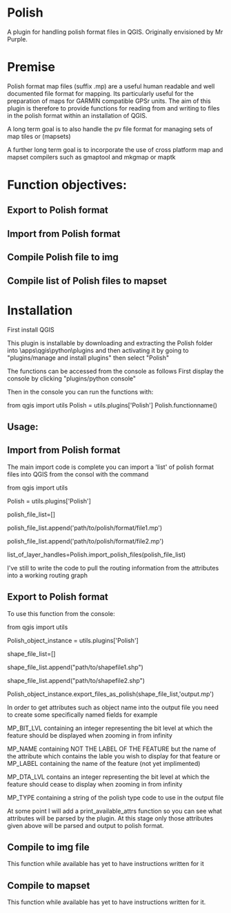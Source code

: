 Polish
======

A plugin for handling polish format files in QGIS. Originally envisioned by Mr Purple.

Premise
=======

Polish format map files (suffix .mp) are a useful human readable and well documented file format for mapping. Its particularly useful for the preparation of maps for GARMIN compatible GPSr units. The aim of this plugin is therefore to provide functions for reading from and writing to files in the polish format within an installation of QGIS.

A long term goal is to also handle the pv file format for managing sets of map tiles or (mapsets)

A further long term goal is to incorporate the use of cross platform map and mapset compilers such as gmaptool and mkgmap or maptk

Function objectives:
====================

Export to Polish format
-----------------------
Import from Polish format
-------------------------
Compile Polish file to img
-------------------------
Compile list of Polish files to mapset
--------------------------------------


Installation
============
First install QGIS

This plugin is installable by downloading and extracting the Polish folder into
<QGIS installation folder>\apps\qgis\python\plugins
and then activating it by going to "plugins/manage and install plugins" then select "Polish"

The functions can be accessed from the console as follows
First display the console by clicking "plugins/python console"

Then in the console you can run the functions with:

from qgis import utils
Polish = utils.plugins['Polish']
Polish.functionname()


Usage:
------

Import from Polish format
-------------------------
The main import code is complete you can import a 'list' of polish format files into QGIS from the consol with the command

from qgis import utils

Polish = utils.plugins['Polish']

polish_file_list=[]

polish_file_list.append('path/to/polish/format/file1.mp')

polish_file_list.append('path/to/polish/format/file2.mp')

list_of_layer_handles=Polish.import_polish_files(polish_file_list)


I've still to write the code to pull the routing information from the attributes into a working routing graph

Export to Polish format
-------------------------
To use this function from the console:

from qgis import utils

Polish_object_instance = utils.plugins['Polish']

shape_file_list=[]

shape_file_list.append("path/to/shapefile1.shp")

shape_file_list.append("path/to/shapefile2.shp")

Polish_object_instance.export_files_as_polish(shape_file_list,'output.mp')

In order to get attributes such as object name into the output file you need to create some specifically named fields for example

MP_BIT_LVL containing an integer representing the bit level at which the feature should be displayed when zooming in from infinity

MP_NAME containing NOT THE LABEL OF THE FEATURE but the name of the attribute which contains the lable you wish to display for that feature or MP_LABEL containing the name of the feature (not yet implimented)

MP_DTA_LVL contains an integer representing the bit level at which the feature should cease to display when zooming in from infinity

MP_TYPE containing a string of the polish type code to use in the output file

At some point I will add a print_available_attrs function so you can see what attributes will be parsed by the plugin. At this stage only those attributes given above will be parsed and output to polish format.

Compile to img file
-------------------

This function while available has yet to have instructions written for it


Compile to mapset
-----------------

This function while available has yet to have instructions written for it.



